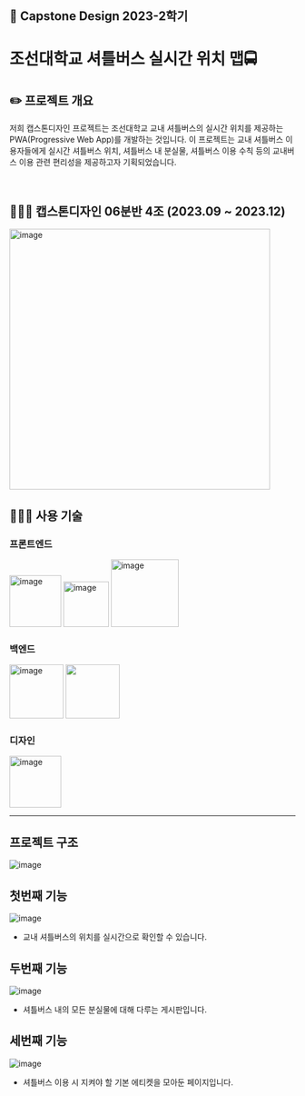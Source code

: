 <h2>📣 Capstone Design 2023-2학기</h2>

<h1>조선대학교 셔틀버스 실시간 위치 맵🚍</h1>

## ✏️ 프로젝트 개요
저희 캡스톤디자인 프로젝트는 조선대학교 교내 셔틀버스의 실시간 위치를 제공하는 PWA(Progressive Web App)를 개발하는 것입니다. 이 프로젝트는 교내 셔틀버스 이용자들에게 실시간 셔틀버스 위치, 셔틀버스 내 분실물, 셔틀버스 이용 수칙 등의 교내버스 이용 관련 편리성을 제공하고자 기획되었습니다.

<br>

## 🧑‍🤝‍🧑 <b>캡스톤디자인 06분반 4조 (2023.09 ~ 2023.12)</b>
<img width="459" alt="image" src="https://github.com/user-attachments/assets/1afcd9af-c0bb-4f1f-80b3-aceeb1ac8269">

<br>

## 👨🏻‍💻 사용 기술
### 프론트엔드
<img width="91" alt="image" src = "https://camo.githubusercontent.com/ba1011de50d15e00988c86d9b8b63d3d648adb9f5aefe20d31a8973b7d0589dd/68747470733a2f2f696d672e736869656c64732e696f2f62616467652f48544d4c352d6635663566353f7374796c653d666c61742d737175617265266c6f676f3d48544d4c35"> <img width="80" alt="image" src = "https://camo.githubusercontent.com/00f457eed3a5aad8c0e18f43dd239a2e6b0844dc32d8597c7990bb7d70ec1244/68747470733a2f2f696d672e736869656c64732e696f2f62616467652f435353332d6635663566353f7374796c653d666c61742d737175617265266c6f676f3d43737333266c6f676f436f6c6f723d313537324236"> <img width="119" alt="image" src = "https://camo.githubusercontent.com/4f9eef6d718f6587a49776108c8dec8d69f9222cb89a34197ad885614f396dbb/68747470733a2f2f696d672e736869656c64732e696f2f62616467652f4a6176615363726970742d6635663566353f7374796c653d666c61742d737175617265266c6f676f3d4a617661536372697074">
<br>
### 백엔드
<img width="95" alt = "image" src = "https://github.com/user-attachments/assets/9703a2b1-2a78-4dc0-bd14-7dfcedc2a5f1 ">  <img width="95" src="https://github.com/user-attachments/assets/fd36ff75-eeb2-4e93-8398-076eab5a75cd">
<br>

### 디자인
<img width="91" alt="image" src = "https://camo.githubusercontent.com/fa9776c25bf79026c825effc506525b40f4f1021c29386b4cf3acf5f572054e2/68747470733a2f2f696d672e736869656c64732e696f2f62616467652f4669676d612d6635663566353f7374796c653d666c61742d737175617265266c6f676f3d6669676d61">

---
## 프로젝트 구조
![image](https://github.com/Clt689/CSU_Bus-Map/assets/115773895/bb510a38-a618-4aa5-bf4d-426177ac94fc)
  


## 첫번째 기능 
![image](https://github.com/Clt689/CSU_Bus-Map/assets/115773895/80aa58b2-317b-4240-894d-99a62d0ab162)
- 교내 셔틀버스의 위치를 실시간으로 확인할 수 있습니다.
   
 
## 두번째 기능
![image](https://github.com/Clt689/CSU_Bus-Map/assets/115773895/eb903b88-7b3b-43cd-b4ac-ef12009b7d5b)
- 셔틀버스 내의 모든 분실물에 대해 다루는 게시판입니다.
  

## 세번째 기능
![image](https://github.com/Clt689/CSU_Bus-Map/assets/115773895/7963e577-7259-4aa0-a96a-bdcf11f01959)
- 셔틀버스 이용 시 지켜야 할 기본 에티켓을 모아둔 페이지입니다. 

